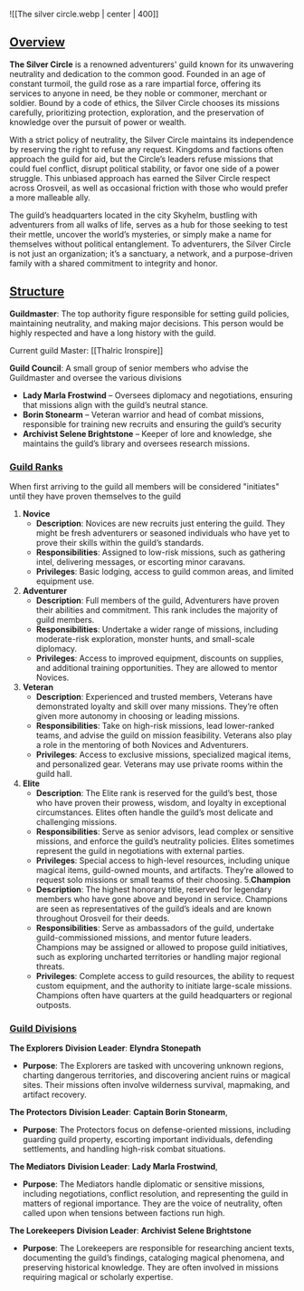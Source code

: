 ![[The silver circle.webp | center | 400]]

## <u>Overview</u>

**The Silver Circle** is a renowned adventurers' guild known for its unwavering neutrality and dedication to the common good. Founded in an age of constant turmoil, the guild rose as a rare impartial force, offering its services to anyone in need, be they noble or commoner, merchant or soldier. Bound by a code of ethics, the Silver Circle chooses its missions carefully, prioritizing protection, exploration, and the preservation of knowledge over the pursuit of power or wealth.

With a strict policy of neutrality, the Silver Circle maintains its independence by reserving the right to refuse any request. Kingdoms and factions often approach the guild for aid, but the Circle’s leaders refuse missions that could fuel conflict, disrupt political stability, or favor one side of a power struggle. This unbiased approach has earned the Silver Circle respect across Orosveil, as well as occasional friction with those who would prefer a more malleable ally.

The guild’s headquarters located in the city Skyhelm, bustling with adventurers from all walks of life, serves as a hub for those seeking to test their mettle, uncover the world’s mysteries, or simply make a name for themselves without political entanglement. To adventurers, the Silver Circle is not just an organization; it’s a sanctuary, a network, and a purpose-driven family with a shared commitment to integrity and honor.

## <u> Structure </u>

**Guildmaster**: The top authority figure responsible for setting guild policies, maintaining neutrality, and making major decisions. This person would be highly respected and have a long history with the guild.

Current guild Master:  [[Thalric Ironspire]]

**Guild Council**: A small group of senior members who advise the Guildmaster and oversee the various divisions

- **Lady Marla Frostwind** – Oversees diplomacy and negotiations, ensuring that missions align with the guild’s neutral stance.
- **Borin Stonearm** – Veteran warrior and head of combat missions, responsible for training new recruits and ensuring the guild’s security
- **Archivist Selene Brightstone** – Keeper of lore and knowledge, she maintains the guild’s library and oversees research missions.

### <u>Guild Ranks</u>

When first arriving to the guild all members will be considered "initiates" until they have proven themselves to the guild

1. **Novice**
	- **Description**: Novices are new recruits just entering the guild. They might be fresh adventurers or seasoned individuals who have yet to prove their skills within the guild’s standards.
	- **Responsibilities**: Assigned to low-risk missions, such as gathering intel, delivering messages, or escorting minor caravans.
	- **Privileges**: Basic lodging, access to guild common areas, and limited equipment use.
2. **Adventurer**
	- **Description**: Full members of the guild, Adventurers have proven their abilities and commitment. This rank includes the majority of guild members.
	- **Responsibilities**: Undertake a wider range of missions, including moderate-risk exploration, monster hunts, and small-scale diplomacy.
	- **Privileges**: Access to improved equipment, discounts on supplies, and additional training opportunities. They are allowed to mentor Novices.
3. **Veteran**
	- **Description**: Experienced and trusted members, Veterans have demonstrated loyalty and skill over many missions. They’re often given more autonomy in choosing or leading missions.
	- **Responsibilities**: Take on high-risk missions, lead lower-ranked teams, and advise the guild on mission feasibility. Veterans also play a role in the mentoring of both Novices and Adventurers.
	- **Privileges**: Access to exclusive missions, specialized magical items, and personalized gear. Veterans may use private rooms within the guild hall.
4. **Elite**
	- **Description**: The Elite rank is reserved for the guild’s best, those who have proven their prowess, wisdom, and loyalty in exceptional circumstances. Elites often handle the guild’s most delicate and challenging missions.
	- **Responsibilities**: Serve as senior advisors, lead complex or sensitive missions, and enforce the guild’s neutrality policies. Elites sometimes represent the guild in negotiations with external parties.
	- **Privileges**: Special access to high-level resources, including unique magical items, guild-owned mounts, and artifacts. They’re allowed to request solo missions or small teams of their choosing.
5.**Champion**
	- **Description**: The highest honorary title, reserved for legendary members who have gone above and beyond in service. Champions are seen as representatives of the guild’s ideals and are known throughout Orosveil for their deeds.
	- **Responsibilities**: Serve as ambassadors of the guild, undertake guild-commissioned missions, and mentor future leaders. Champions may be assigned or allowed to propose guild initiatives, such as exploring uncharted territories or handling major regional threats.
	- **Privileges**: Complete access to guild resources, the ability to request custom equipment, and the authority to initiate large-scale missions. Champions often have quarters at the guild headquarters or regional outposts.

### <u>Guild Divisions</u>

**The Explorers**
**Division Leader**: **Elyndra Stonepath**
- **Purpose**: The Explorers are tasked with uncovering unknown regions, charting dangerous territories, and discovering ancient ruins or magical sites. Their missions often involve wilderness survival, mapmaking, and artifact recovery.

**The Protectors**
**Division Leader**: **Captain Borin Stonearm**,
- **Purpose**: The Protectors focus on defense-oriented missions, including guarding guild property, escorting important individuals, defending settlements, and handling high-risk combat situations.

**The Mediators**
	**Division Leader**: **Lady Marla Frostwind**,
- **Purpose**: The Mediators handle diplomatic or sensitive missions, including negotiations, conflict resolution, and representing the guild in matters of regional importance. They are the voice of neutrality, often called upon when tensions between factions run high.

**The Lorekeepers**
	**Division Leader**: **Archivist Selene Brightstone**
- **Purpose**: The Lorekeepers are responsible for researching ancient texts, documenting the guild’s findings, cataloging magical phenomena, and preserving historical knowledge. They are often involved in missions requiring magical or scholarly expertise.